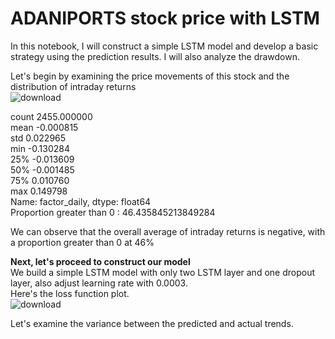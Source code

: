 # ADANIPORTS stock price with LSTM
In this notebook, I will construct a simple LSTM model and develop a basic strategy using the prediction results. I will also analyze the drawdown.  

Let's begin by examining the price movements of this stock and the distribution of intraday returns  
![download](https://github.com/Elvis-YAL/ADANIPORTS_stock_price-LSTM/assets/40426433/7e0e3539-5518-41a1-bd1f-c145baf62fec)

count    2455.000000  
mean       -0.000815  
std         0.022965  
min        -0.130284  
25%        -0.013609  
50%        -0.001485  
75%         0.010760  
max         0.149798  
Name: factor_daily, dtype: float64  
Proportion greater than 0 : 46.435845213849284  

We can observe that the overall average of intraday returns is negative, with a proportion greater than 0 at 46%  

**Next, let's proceed to construct our model**  
We build a simple LSTM model with only two LSTM layer and one dropout layer, also adjust learning rate with 0.0003.  
Here's the loss function plot.  
![download](https://github.com/Elvis-YAL/ADANIPORTS_stock_price-LSTM/assets/40426433/f98dfa0b-929f-4fd1-91d7-a2350fa646b4)

Let's examine the variance between the predicted and actual trends.  
